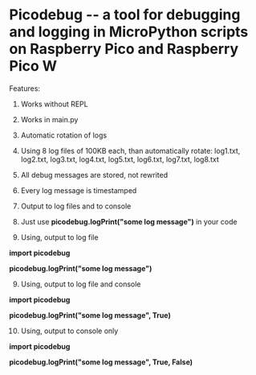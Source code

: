 # Picodebug -- a tool for debugging and logging in MicroPython scripts on Raspberry Pico and Raspberry Pico W

Features:

1. Works without REPL

2. Works in main.py

3. Automatic rotation of logs

4. Using 8 log files of 100KB each, than automatically rotate: log1.txt, log2.txt, log3.txt, log4.txt, log5.txt, log6.txt, log7.txt, log8.txt

5. All debug messages are stored, not rewrited

6. Every log message is timestamped

7. Output to log files and to console

7. Just use __picodebug.logPrint("some log message")__ in your code

8. Using, output to log file

__import picodebug__

__picodebug.logPrint("some log message")__


9. Using, output to log file and console

__import picodebug__

__picodebug.logPrint("some log message", True)__


10. Using, output to console only

__import picodebug__

__picodebug.logPrint("some log message", True, False)__
